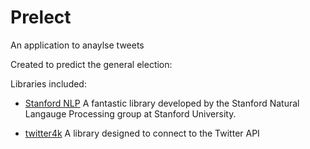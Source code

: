 Prelect
=======

An application to anaylse tweets 

Created to predict the general election:

Libraries included:

- [Stanford NLP](http://nlp.stanford.edu/index.shtml)
  A fantastic library developed by the Stanford Natural Langauge Processing group at Stanford University.
  
- [twitter4k](http://twitter4j.org/en/index.html)
  A library designed to connect to the Twitter API